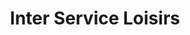 ---
title: "Inter Service Loisirs"
url: /saint-germain-du-puy/inter-service-loisirs/
shop: voiture
---